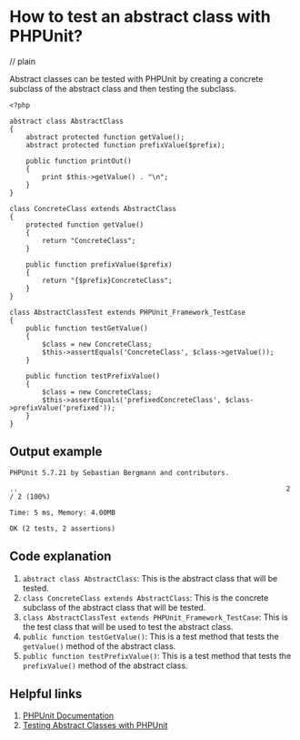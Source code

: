 # How to test an abstract class with PHPUnit?
// plain

Abstract classes can be tested with PHPUnit by creating a concrete subclass of the abstract class and then testing the subclass.

```
<?php

abstract class AbstractClass
{
    abstract protected function getValue();
    abstract protected function prefixValue($prefix);

    public function printOut()
    {
        print $this->getValue() . "\n";
    }
}

class ConcreteClass extends AbstractClass
{
    protected function getValue()
    {
        return "ConcreteClass";
    }

    public function prefixValue($prefix)
    {
        return "{$prefix}ConcreteClass";
    }
}

class AbstractClassTest extends PHPUnit_Framework_TestCase
{
    public function testGetValue()
    {
        $class = new ConcreteClass;
        $this->assertEquals('ConcreteClass', $class->getValue());
    }

    public function testPrefixValue()
    {
        $class = new ConcreteClass;
        $this->assertEquals('prefixedConcreteClass', $class->prefixValue('prefixed'));
    }
}
```

## Output example

```
PHPUnit 5.7.21 by Sebastian Bergmann and contributors.

..                                                                  2 / 2 (100%)

Time: 5 ms, Memory: 4.00MB

OK (2 tests, 2 assertions)
```

## Code explanation


1. `abstract class AbstractClass`: This is the abstract class that will be tested.
2. `class ConcreteClass extends AbstractClass`: This is the concrete subclass of the abstract class that will be tested.
3. `class AbstractClassTest extends PHPUnit_Framework_TestCase`: This is the test class that will be used to test the abstract class.
4. `public function testGetValue()`: This is a test method that tests the `getValue()` method of the abstract class.
5. `public function testPrefixValue()`: This is a test method that tests the `prefixValue()` method of the abstract class.

## Helpful links

1. [PHPUnit Documentation](https://phpunit.readthedocs.io/en/7.4/)
2. [Testing Abstract Classes with PHPUnit](https://phpunit.readthedocs.io/en/7.4/test-doubles.html#testing-abstract-classes)